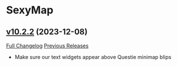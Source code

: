# SexyMap

## [v10.2.2](https://github.com/funkydude/SexyMap/tree/v10.2.2) (2023-12-08)
[Full Changelog](https://github.com/funkydude/SexyMap/compare/v10.2.1...v10.2.2) [Previous Releases](https://github.com/funkydude/SexyMap/releases)

- Make sure our text widgets appear above Questie minimap blips  
